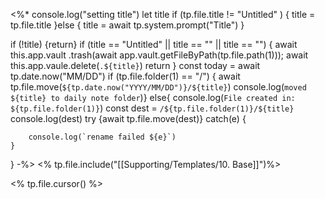 <%* 
console.log("setting title")
let title
if (tp.file.title != "Untitled" ) {
 title =  tp.file.title 
}else {
 title =  await tp.system.prompt("Title")
}

if (!title) {return}
if (title == "Untitled" || title == "" || title == "") {
	await this.app.vault
	.trash(await app.vault.getFileByPath(tp.file.path(1))); 
	await this.app.vaule.delete(`.${title}`)
	return
}
const today =  await tp.date.now("MM/DD")
if (tp.file.folder(1) == "/") {
	await tp.file.move(`${tp.date.now("YYYY/MM/DD")}/${title}`)
	console.log(`moved  ${title} to daily note folder`)} 
else{ 
	console.log(`File created in: ${tp.file.folder(1)}`)
	const dest = `/${tp.file.folder(1)}/${title}`
	console.log(dest)
	try {await tp.file.move(dest)} catch(e) { 
		
		console.log(`rename failed ${e}`)
	}
} 
-%>
<% tp.file.include("[[Supporting/Templates/10. Base]]")%>


<% tp.file.cursor() %>